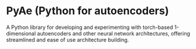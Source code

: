 # PyAe (Python for autoencoders)

A Python library for developing and experimenting with torch-based 1-dimensional autoencoders and other neural network architectures, offering streamlined and ease of use architecture building.
